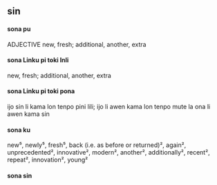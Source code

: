 ## sin

#### sona pu

ADJECTIVE new, fresh; additional, another, extra

#### sona Linku pi toki Inli

new, fresh; additional, another, extra

#### sona Linku pi toki pona

ijo sin li kama lon tenpo pini lili; ijo li awen kama lon tenpo mute la ona li awen kama sin

#### sona ku

new⁵, newly⁵, fresh⁵, back (i.e. as before or returned)², again², unprecedented², innovative², modern², another², additionally², recent², repeat², innovation², young²

#### sona sin

